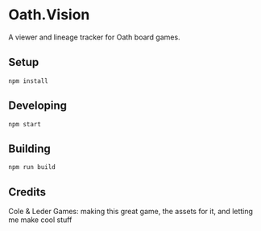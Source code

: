 # Oath.Vision

A viewer and lineage tracker for Oath board games.

## Setup

`npm install`

## Developing

`npm start`

## Building

`npm run build`

## Credits

Cole & Leder Games: making this great game, the assets for it, and letting me make cool stuff
